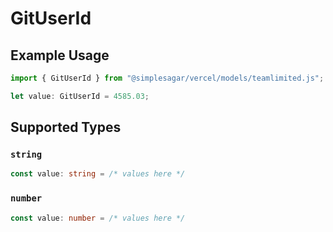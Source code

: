 # GitUserId

## Example Usage

```typescript
import { GitUserId } from "@simplesagar/vercel/models/teamlimited.js";

let value: GitUserId = 4585.03;
```

## Supported Types

### `string`

```typescript
const value: string = /* values here */
```

### `number`

```typescript
const value: number = /* values here */
```

